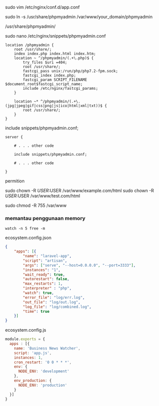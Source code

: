 sudo vim /etc/nginx/conf.d/app.conf 

sudo ln -s /usr/share/phpmyadmin /var/www/your_domain/phpmyadmin

/usr/share/phpmyadmin/

sudo nano /etc/nginx/snippets/phpmyadmin.conf
```
location /phpmyadmin {
    root /usr/share/;
    index index.php index.html index.htm;
    location ~ ^/phpmyadmin/(.+\.php)$ {
        try_files $uri =404;
        root /usr/share/;
        fastcgi_pass unix:/run/php/php7.2-fpm.sock;
        fastcgi_index index.php;
        fastcgi_param SCRIPT_FILENAME $document_root$fastcgi_script_name;
        include /etc/nginx/fastcgi_params;
    }

    location ~* ^/phpmyadmin/(.+\.(jpg|jpeg|gif|css|png|js|ico|html|xml|txt))$ {
        root /usr/share/;
    }
}
```

include snippets/phpmyadmin.conf;

```
server {

    # . . . other code

    include snippets/phpmyadmin.conf;

    # . . . other code 

}
```


permition

sudo chown -R $USER:$USER /var/www/example.com/html
sudo chown -R $USER:$USER /var/www/test.com/html

sudo chmod -R 755 /var/www

### memantau penggunaan memory

```
watch -n 5 free -m
```


ecosystem.config.json

```json
{
    "apps": [{
        "name": "laravel-app",
        "script": "artisan",
        "args": ["serve", "--host=0.0.0.0", "--port=3333"],
        "instances": "1",
        "wait_ready": true,
        "autorestart": false,
        "max_restarts": 1,
        "interpreter" : "php",
        "watch": true,
        "error_file": "log/err.log",
        "out_file": "log/out.log",
        "log_file": "log/combined.log",
        "time": true
    }]
}
```

ecosystem.config.js

```js
module.exports = {
  apps : [{
    name: 'Business News Watcher',
    script: 'app.js',
    instances: 1,
    cron_restart: '0 0 * * *',
    env: {
      NODE_ENV: 'development'
    },
    env_production: {
      NODE_ENV: 'production'
    }
  }]
}
```
